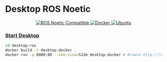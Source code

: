 # Desktop ROS Noetic

<p align="center">
  <a href="http://wiki.ros.org/noetic">
    <img src="https://img.shields.io/badge/ROS-Noetic-yellow" alt="ROS Noetic Compatible">
  </a>
  <a href="https://docs.docker.com/">
    <img src="https://img.shields.io/badge/Docker-v20.10.21-blue" alt="Docker">
  </a>
  <a href="https://releases.ubuntu.com/">
    <img src="https://img.shields.io/badge/Ubuntu-v20.04-9cf" alt="Ubuntu">
</p>

### Start Desktop

```bash
cd desktop-ros
docker build -t desktop-docker .
docker run -p 6080:80 --shm-size=512m desktop-docker # Browse http://localhost:6080/
```



